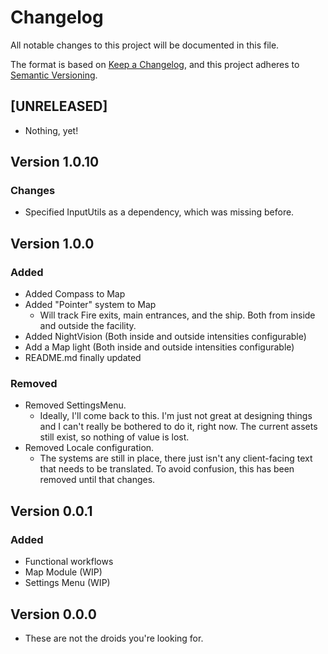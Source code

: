 # Changelog

All notable changes to this project will be documented in this file.

The format is based on [Keep a Changelog](https://keepachangelog.com/en/1.1.0/ 'Keep a Changelog, 1.1.0'),
and this project adheres to [Semantic Versioning](https://semver.org/spec/v2.0.0.html 'Semantic Versioning, 2.0.0').

## [UNRELEASED]

- Nothing, yet!

## Version 1.0.10

### Changes

- Specified InputUtils as a dependency, which was missing before.

## Version 1.0.0

### Added

- Added Compass to Map
- Added "Pointer" system to Map
  - Will track Fire exits, main entrances, and the ship. Both from inside
    and outside the facility.
- Added NightVision (Both inside and outside intensities configurable)
- Add a Map light (Both inside and outside intensities configurable)
- README.md finally updated

### Removed

- Removed SettingsMenu.
  - Ideally, I'll come back to this. I'm just not great at designing things
  and I can't really be bothered to do it, right now. The current assets
  still exist, so nothing of value is lost.
- Removed Locale configuration.
  - The systems are still in place, there just isn't any client-facing
  text that needs to be translated. To avoid confusion, this has been
  removed until that changes.

## Version 0.0.1

### Added

- Functional workflows
- Map Module (WIP)
- Settings Menu (WIP)

## Version 0.0.0

- These are not the droids you're looking for.

